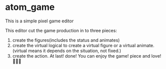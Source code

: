 # atom_game
This is a simple pixel game editor

This editor cut the game production in to three pieces:
1. create the figures(includes the status and animates)
2. create the virtual logical to create a virtual figure or a virtual animate.(virtual means it depends on the situation, not fixed.)
3. create the action.
At last! done! You can enjoy the game! piece and love!🙌🙌🙌
